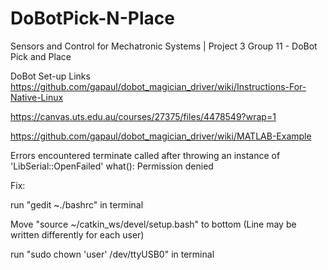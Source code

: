 # DoBotPick-N-Place
Sensors and Control for Mechatronic Systems | Project 3 Group 11 - DoBot Pick and Place 

DoBot Set-up Links
https://github.com/gapaul/dobot_magician_driver/wiki/Instructions-For-Native-Linux

https://canvas.uts.edu.au/courses/27375/files/4478549?wrap=1

https://github.com/gapaul/dobot_magician_driver/wiki/MATLAB-Example

Errors encountered
terminate called after throwing an instance of 'LibSerial::OpenFailed'
  what():  Permission denied

Fix: 

run "gedit ~./bashrc" in terminal

Move "source ~/catkin_ws/devel/setup.bash" to bottom (Line may be written differently for each user)

run "sudo chown 'user' /dev/ttyUSB0" in terminal

